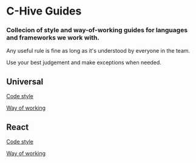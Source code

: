 # C-Hive Guides

### Collecion of style and way-of-working guides for languages and frameworks we work with.

Any useful rule is fine as long as it's understood by everyone in the team.

Use your best judgement and make exceptions when needed.

## Universal

[Code style](universal/code-style.md)

[Way of working](universal/way-of-working.md)

## React

[Code style](react/code-style.md)

[Way of working](react/way-of-working.md)
